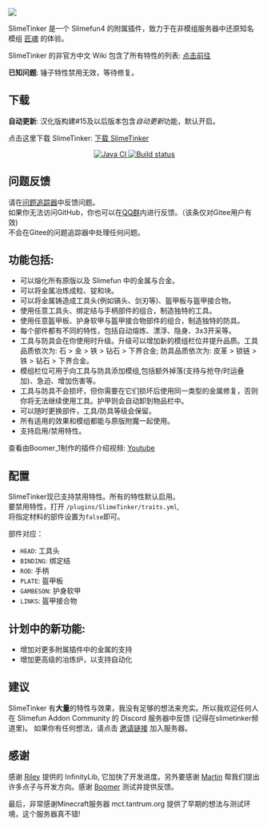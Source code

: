 ![](https://cdn.jsdelivr.net/gh/Sefiraat/SlimeTinker/images/logo/logo_large.png)

SlimeTinker 是一个 Slimefun4 的附属插件，致力于在非模组服务器中还原知名模组 [匠魂](https://www.curseforge.com/minecraft/mc-mods/tinkers-construct) 的体验。

SlimeTinker 的非官方中文 Wiki 包含了所有特性的列表: [点击前往](https://slimetinker.guizhanss.wiki)

**已知问题**: 锤子特性禁用无效，等待修复。

## 下载

**自动更新**: 汉化版构建#15及以后版本包含*自动更新*功能，默认开启。

点击这里下载 SlimeTinker: [下载 SlimeTinker](https://builds.guizhanss.net/ybw0014/SlimeTinker-CN/master)

<p align="center">
  <a href="https://github.com/ybw0014/SlimeTinker-CN/actions/workflows/maven.yml">
    <img src="https://github.com/ybw0014/SlimeTinker-CN/actions/workflows/maven.yml/badge.svg" alt="Java CI"/>
  </a>
  <a href="https://builds.guizhanss.net/ybw0014/SlimeTinker-CN/master">
    <img src="https://builds.guizhanss.net/f/ybw0014/SlimeTinker-CN/master/badge.svg" alt="Build status"/>
  </a>
</p>

## 问题反馈

请在[问题追踪器](https://github.com/GuizhanCraft/SlimeTinker-CN/issues)中反馈问题。  
如果你无法访问GitHub，你也可以在[QQ群](https://ybw0014.net/go/sf-qgroup)内进行反馈。（该条仅对Gitee用户有效)  
不会在Gitee的问题追踪器中处理任何问题。

## 功能包括:

* 可以熔化所有原版以及 Slimefun 中的金属与合金。
* 可以将金属冶炼成粒、锭和块。
* 可以将金属铸造成工具头(例如镐头、剑刃等)、盔甲板与盔甲接合物。
* 使用任意工具头、绑定结与手柄部件的组合，制造独特的工具。
* 使用任意盔甲板、护身软甲与盔甲接合物部件的组合，制造独特的防具。
* 每个部件都有不同的特性，包括自动熔炼、漂浮、隐身、3x3开采等。
* 工具与防具会在你使用时升级。升级可以增加新的模组栏位并提升品质。工具品质依次为: 石 > 金 > 铁 > 钻石 > 下界合金; 防具品质依次为: 皮革 > 锁链 > 铁 > 钻石 > 下界合金。
* 模组栏位可用于向工具与防具添加模组,包括额外掉落(支持与抢夺/时运叠加)、急迫、增加伤害等。
* 工具与防具不会损坏，但你需要在它们损坏后使用同一类型的金属修复，否则你将无法继续使用工具。护甲则会自动卸到物品栏中。
* 可以随时更换部件，工具/防具等级会保留。
* 所有适用的效果和模组都能与原版附魔一起使用。
* 支持启用/禁用特性。

查看由Boomer_1制作的插件介绍视频: [Youtube](https://youtu.be/gAUoxj-h26s)

## 配置

SlimeTinker现已支持禁用特性。所有的特性默认启用。  
要禁用特性，打开 `/plugins/SlimeTinker/traits.yml`,  
将指定材料的部件设置为`false`即可。

部件对应：

- `HEAD`: 工具头
- `BINDING`: 绑定结
- `ROD`: 手柄
- `PLATE`: 盔甲板
- `GAMBESON`: 护身软甲
- `LINKS`: 盔甲接合物

## 计划中的新功能:

* 增加对更多附属插件中的金属的支持
* 增加更高级的冶炼炉，以支持自动化

## 建议

SlimeTinker 有**大量**的特性与效果，我没有足够的想法来充实。所以我欢迎任何人在 Slimefun Addon Community 的 Discord 服务器中反馈 (记得在slimetinker频道里)。 如果你有任何想法，请点击 [邀请链接](https://discord.gg/SqD3gg5SAU) 加入服务器。

## 感谢

感谢 [Riley](https://github.com/Mooy1) 提供的 InfinityLib, 它加快了开发进度。另外要感谢 [Martin](https://github.com/martinbrom) 帮我们提出许多点子与开发方向。感谢 [Boomer](https://www.youtube.com/channel/UC2ZmER18YBRYube-62-JVpA) 测试并提供反馈。

最后，非常感谢Minecraft服务器 mct.tantrum.org 提供了早期的想法与测试环境，这个服务器真不错!

